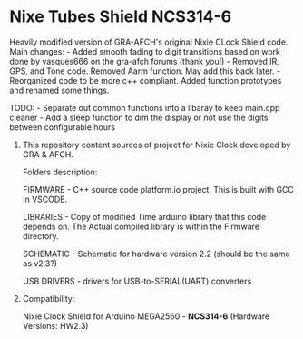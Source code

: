 # Nixe Tubes Shield NCS314-6
Heavily modified version of GRA-AFCH's original Nixie CLock Shield code. 
Main changes:
	- Added smooth fading to digit transitions based on work done by vasques666 on the gra-afch forums (thank you!)
	- Removed IR, GPS, and Tone code. Removed Aarm function. May add this back later.
	- Reorganized code to be more c++ compliant. Added function prototypes and renamed some things.

TODO:
	- Separate out common functions into a libaray to keep main.cpp cleaner
	- Add a sleep function to dim the display or not use the digits between configurable hours

1. This repository content sources of project for Nixie Clock developed by GRA & AFCH.

	Folders description:
  
	FIRMWARE - C++ source code platform.io project. This is built with GCC in VSCODE.
  
	LIBRARIES - Copy of modified Time arduino library that this code depends on. The Actual compiled library is within the Firmware directory.
  
	SCHEMATIC - Schematic for hardware version 2.2 (should be the same as v2.3?)
  
	USB DRIVERS - drivers for USB-to-SERIAL(UART) converters


3. Compatibility:

	Nixie Clock Shield for Arduino MEGA2560 - <b>NCS314-6</b> (Hardware Versions: HW2.3) <br>
	
